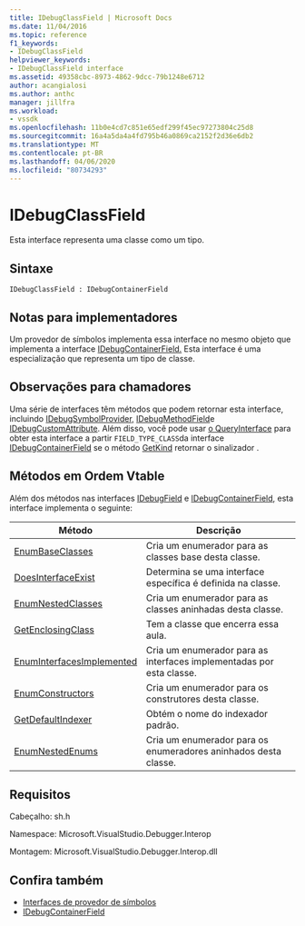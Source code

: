 ```yaml
---
title: IDebugClassField | Microsoft Docs
ms.date: 11/04/2016
ms.topic: reference
f1_keywords:
- IDebugClassField
helpviewer_keywords:
- IDebugClassField interface
ms.assetid: 49358cbc-8973-4862-9dcc-79b1248e6712
author: acangialosi
ms.author: anthc
manager: jillfra
ms.workload:
- vssdk
ms.openlocfilehash: 11b0e4cd7c851e65edf299f45ec97273804c25d8
ms.sourcegitcommit: 16a4a5da4a4fd795b46a0869ca2152f2d36e6db2
ms.translationtype: MT
ms.contentlocale: pt-BR
ms.lasthandoff: 04/06/2020
ms.locfileid: "80734293"
---
```

# <a name="idebugclassfield"></a>IDebugClassField
Esta interface representa uma classe como um tipo.

## <a name="syntax"></a>Sintaxe

```
IDebugClassField : IDebugContainerField
```

## <a name="notes-for-implementers"></a>Notas para implementadores
 Um provedor de símbolos implementa essa interface no mesmo objeto que implementa a interface [IDebugContainerField.](../../../extensibility/debugger/reference/idebugcontainerfield.md) Esta interface é uma especialização que representa um tipo de classe.

## <a name="notes-for-callers"></a>Observações para chamadores
 Uma série de interfaces têm métodos que podem retornar esta interface, incluindo [IDebugSymbolProvider,](../../../extensibility/debugger/reference/idebugsymbolprovider.md) [IDebugMethodField](../../../extensibility/debugger/reference/idebugmethodfield.md)e [IDebugCustomAttribute](../../../extensibility/debugger/reference/idebugcustomattribute.md). Além disso, você pode usar [o QueryInterface](/cpp/atl/queryinterface) para obter esta interface a partir `FIELD_TYPE_CLASS`da interface [IDebugContainerField](../../../extensibility/debugger/reference/idebugcontainerfield.md) se o método [GetKind](../../../extensibility/debugger/reference/idebugfield-getkind.md) retornar o sinalizador .

## <a name="methods-in-vtable-order"></a>Métodos em Ordem Vtable
 Além dos métodos nas interfaces [IDebugField](../../../extensibility/debugger/reference/idebugfield.md) e [IDebugContainerField,](../../../extensibility/debugger/reference/idebugcontainerfield.md) esta interface implementa o seguinte:

|Método|Descrição|
|------------|-----------------|
|[EnumBaseClasses](../../../extensibility/debugger/reference/idebugclassfield-enumbaseclasses.md)|Cria um enumerador para as classes base desta classe.|
|[DoesInterfaceExist](../../../extensibility/debugger/reference/idebugclassfield-doesinterfaceexist.md)|Determina se uma interface específica é definida na classe.|
|[EnumNestedClasses](../../../extensibility/debugger/reference/idebugclassfield-enumnestedclasses.md)|Cria um enumerador para as classes aninhadas desta classe.|
|[GetEnclosingClass](../../../extensibility/debugger/reference/idebugclassfield-getenclosingclass.md)|Tem a classe que encerra essa aula.|
|[EnumInterfacesImplemented](../../../extensibility/debugger/reference/idebugclassfield-enuminterfacesimplemented.md)|Cria um enumerador para as interfaces implementadas por esta classe.|
|[EnumConstructors](../../../extensibility/debugger/reference/idebugclassfield-enumconstructors.md)|Cria um enumerador para os construtores desta classe.|
|[GetDefaultIndexer](../../../extensibility/debugger/reference/idebugclassfield-getdefaultindexer.md)|Obtém o nome do indexador padrão.|
|[EnumNestedEnums](../../../extensibility/debugger/reference/idebugclassfield-enumnestedenums.md)|Cria um enumerador para os enumeradores aninhados desta classe.|

## <a name="requirements"></a>Requisitos
 Cabeçalho: sh.h

 Namespace: Microsoft.VisualStudio.Debugger.Interop

 Montagem: Microsoft.VisualStudio.Debugger.Interop.dll

## <a name="see-also"></a>Confira também
- [Interfaces de provedor de símbolos](../../../extensibility/debugger/reference/symbol-provider-interfaces.md)
- [IDebugContainerField](../../../extensibility/debugger/reference/idebugcontainerfield.md)
